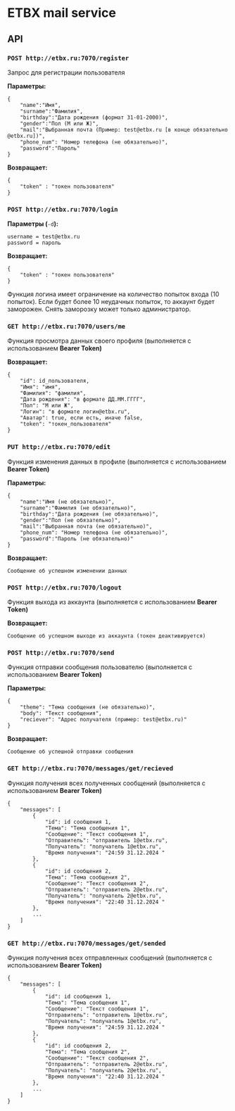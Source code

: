 # ETBX mail service
 

## API
 

### `POST http://etbx.ru:7070/register`
 
Запрос для регистрации пользователя
 
**Параметры:**
 

    {
        "name":"Имя",
        "surname":"Фамилия",
        "birthday":"Дата рождения (формат 31-01-2000)",
        "gender":"Пол (М или Ж)",
        "mail":"Выбранная почта (Пример: test@etbx.ru [в конце обязательно @etbx.ru])",
        "phone_num": "Номер телефона (не обязательно)",
        "password":"Пароль"
    }

**Возвращает:**
 

    {
        "token" : "токен пользователя"
    }

### `POST http://etbx.ru:7070/login`
 
**Параметры (**`-d`**):**
 

    username = test@etbx.ru
    password = пароль

**Возвращает:**
 

    {
        "token" : "токен пользователя"
    }

Функция логина имеет ограничение на количество попыток входа (10 попыток). Если будет более 10 неудачных попыток, то аккаунт будет заморожен. Снять заморозку может только администратор.

### `GET http://etbx.ru:7070/users/me`
 
Функция просмотра данных своего профиля (выполняется с использованием **Bearer Token)**
 
**Возвращает:**
 

    {
        "id": id_пользователя,
        "Имя": "имя",
        "Фамилия": "фамилия",
        "Дата рождения": "в формате ДД.ММ.ГГГГ",
        "Пол": "М или Ж",
        "Логин": "в формате логин@etbx.ru",
        "Аватар": true, если есть, иначе false,
        "token": "токен_пользователя"
    }

### `PUT http://etbx.ru:7070/edit`
 
Функция изменения данных в профиле (выполняется с использованием **Bearer Token)**
 
**Параметры:**
 

    {
        "name":"Имя (не обязательно)",
        "surname":"Фамилия (не обязательно)",
        "birthday":"Дата рождения (не обязательно)",
        "gender":"Пол (не обязательно)",
        "mail":"Выбранная почта (не обязательно)",
        "phone_num": "Номер телефона (не обязательно)",
        "password":"Пароль (не обязательно)"
    }

**Возвращает:**
 

    Сообщение об успешном изменении данных

### `POST http://etbx.ru:7070/logout`
 
Функция выхода из аккаунта (выполняется с использованием **Bearer Token)**
 
**Возвращает:**
 

    Сообщение об успешном выходе из аккаунта (токен деактивируется)

### `POST http://etbx.ru:7070/send`
 
Функция отправки сообщения пользователю (выполняется с использованием **Bearer Token)**
 
**Параметры:**
 

    {
        "theme": "Тема сообщения (не обязательно)",
        "body": "Текст сообщения",
        "reciever": "Адрес получателя (пример: test@etbx.ru)"
    }

**Возвращает:**
 

    Сообщение об успешной отправки сообщения

### `GET http://etbx.ru:7070/messages/get/recieved`
 
Функция получения всех полученных сообщений (выполняется с использованием **Bearer Token)**
 

    {
        "messages": [
            {
                "id": id сообщения 1,
                "Тема": "Тема сообщения 1",
                "Сообщение": "Текст сообщения 1",
                "Отправитель": "отправитель 1@etbx.ru",
                "Получатель": "получатель 1@etbx.ru",
                "Время получения": "24:59 31.12.2024 "
            },
            {
                "id": id сообщения 2,
                "Тема": "Тема сообщения 2",
                "Сообщение": "Текст сообщения 2",
                "Отправитель": "отправитель 2@etbx.ru",
                "Получатель": "получатель 2@etbx.ru",
                "Время получения": "22:40 31.12.2024 "
            },
            ...
        ]
    }

### `GET http://etbx.ru:7070/messages/get/sended`
 
Функция получения всех отправленных сообщений (выполняется с использованием **Bearer Token)**
 

    {
        "messages": [
            {
                "id": id сообщения 1,
                "Тема": "Тема сообщения 1",
                "Сообщение": "Текст сообщения 1",
                "Отправитель": "отправитель 1@etbx.ru",
                "Получатель": "получатель 1@etbx.ru",
                "Время получения": "24:59 31.12.2024 "
            },
            {
                "id": id сообщения 2,
                "Тема": "Тема сообщения 2",
                "Сообщение": "Текст сообщения 2",
                "Отправитель": "отправитель 2@etbx.ru",
                "Получатель": "получатель 2@etbx.ru",
                "Время получения": "22:40 31.12.2024 "
            },
            ...
        ]
    }
